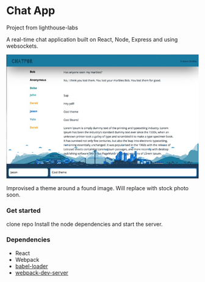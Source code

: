 
Chat App
=====================

Project from lighthouse-labs

A real-time chat application built on React, Node, Express and using websockets.


![image of chat app demo](build/demo.jpg)

Improvised a theme around a found image. Will replace with stock photo soon.

### Get started

clone repo
Install the node dependencies and start the server.

### Dependencies

* React
* Webpack
* [babel-loader](https://github.com/babel/babel-loader)
* [webpack-dev-server](https://github.com/webpack/webpack-dev-server)
